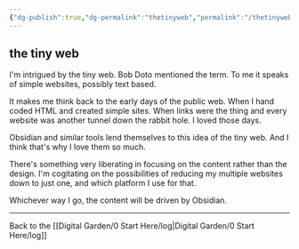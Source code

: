 ```yaml
---
{"dg-publish":true,"dg-permalink":"thetinyweb","permalink":"/thetinyweb/","created":"","updated":""}
---
```



## the tiny web

I'm intrigued by the tiny web. Bob Doto mentioned the term. To me it speaks of simple websites, possibly text based. 

It makes me think back to the early days of the public web. When I hand coded HTML and created simple sites. When links were the thing and every website was another tunnel down the rabbit hole. I loved those days.

Obsidian and similar tools lend themselves to this idea of the tiny web. And I think that's why I love them so much.

There's something very liberating in focusing on the content rather than the design. I'm cogitating on the possibilities of reducing my multiple websites down to just one, and which platform I use for that.

Whichever way I go, the content will be driven by Obsidian. 

---

Back to the [[Digital Garden/0 Start Here/log\|Digital Garden/0 Start Here/log]]